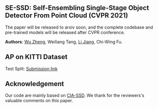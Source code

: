 ## SE-SSD: Self-Ensembling Single-Stage Object Detector From Point Cloud (CVPR 2021)

The paper will be released to arxiv soon, and the complete codebase and pre-trained models will be released after CVPR conference.

**Authors**: [Wu Zheng](https://github.com/Vegeta2020), Weiliang Tang, [Li Jiang](https://github.com/llijiang), Chi-Wing Fu.


## AP on KITTI Dataset

Test Split: [Submission link](http://www.cvlibs.net/datasets/kitti/eval_object_detail.php?&result=14e5c4daac79d3aef85a842f79538defb1b37ad1)


## Acknowledgement
Our code are mainly based on [CIA-SSD](https://github.com/Vegeta2020/CIA-SSD). We thank for the reviewers's valuable comments on this paper.
